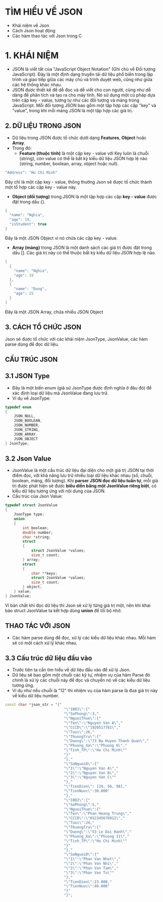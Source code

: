 # TÌM HIỂU VỀ JSON
- Khái niệm về Json
- Cách Json hoạt động
- Các hàm thao tác với Json trong C

# 1. KHÁI NIỆM
- JSON là viết tắt của "JavaScript Object Notation" (Ghi chú về Đối tượng JavaScript). Đây là một định dạng truyền tải dữ liệu phổ biến trong lập trình và giao tiếp giữa các máy chủ và trình duyệt web, cũng như giữa các hệ thống khác nhau.
- JSON được thiết kế để dễ đọc và dễ viết cho con người, cũng như dễ dàng để phân tích và tạo ra cho máy tính. Nó sử dụng một cú pháp dựa trên cặp key - value, tương tự như các đối tượng và mảng trong JavaScript. Mỗi đối tượng JSON bao gồm một tập hợp các cặp "key" và "value", trong khi mỗi mảng JSON là một tập hợp các giá trị.

## 2. DỮ LIỆU TRONG JSON
- Dữ liệu trong JSON được tổ chức dưới dạng **Features**, **Object** hoặc **Array**.
- Trong đó:
  - **Feature (thuộc tính)** là một cặp key - value với Key luôn là chuỗi (string), còn value có thể là bất kỳ kiểu dữ liệu JSON hợp lệ nào (string, number, boolean, array, object hoặc null).

```cpp
"Address": "Ho Chi Minh" 
```
Đây chỉ là một cặp key - value, thông thường Json sẽ được tổ chức thành một tổ hợp các cặp key - value này.

  - **Object (đối tượng)** trong JSON là một tập hợp các cặp **key - value** được đặt trong dấu {}. 
```cpp
{
  "name": "Nghia",
  "age": 19,
  "isStudent": true
}
```

Đây là một JSON Object vì nó chứa các cặp key - value.

  - **Array (mảng)** trong JSON là một danh sách các giá trị được đặt trong dấu []. Các giá trị này có thể thuộc bất kỳ kiểu dữ liệu JSON hợp lệ nào.

```cpp
[
  {
    "name": "Nghia",
    "age": 19
  },
  {
    "name": "Dung",
    "age": 25
  }
]
```

Đây là một JSON Array, chứa nhiều JSON Object

## 3. CÁCH TỔ CHỨC JSON
Json sẽ được tổ chức với các khái niệm JsonType, JsonValue, các hàm parse dùng để đọc dữ liệu.

## CẤU TRÚC JSON

## 3.1 JSON Type
- Đây là một biến enum (giả sử JsonType được định nghĩa ở đâu đó) để xác định loại dữ liệu mà JsonValue đang lưu trữ.
- Ví dụ về JsonType:

```cpp
typedef enum
{
    JSON_NULL,
    JSON_BOOLEAN,
    JSON_NUMBER,
    JSON_STRING,
    JSON_ARRAY,
    JSON_OBJECT
} JsonType;
```

## 3.2 Json Value
- JsonValue là một cấu trúc dữ liệu đại diện cho một giá trị JSON tại thời điểm đọc, với khả năng lưu trữ nhiều loại dữ liệu khác nhau (số, chuỗi, boolean, mảng, đối tượng). Khi **parser JSON đọc dữ liệu tuần tự**, mỗi giá trị được phát hiện sẽ được **biểu diễn bằng một JsonValue riêng biệt**, có kiểu dữ liệu tương ứng với nội dung của JSON.
- Cấu trúc của Json Value:

```cpp
typedef struct JsonValue
{
    JsonType type;
    union
    {
        int boolean;
        double number;
        char *string;
        struct
        {
            struct JsonValue *values;
            size_t count;
        } array;
        struct
        {
            char **keys;
            struct JsonValue *values;
            size_t count;
        } object;
    } value;
} JsonValue;
```

Vì bản chất khi đọc dữ liệu thì Json sẽ xử lý từng giá trị một, nên khi khai báo struct JsonValue ta kết hợp dùng **union** để tối bộ nhớ.

## THAO TÁC VỚI JSON
- Các hàm parse dùng để đọc, xử lý các kiểu dữ liệu khác nhau. Mỗi hàm sẽ có một cách xử lý khác nhau.

## 3.3 Cấu trúc dữ liệu đầu vào
- Trước tiên ta cần tìm hiểu về dữ liệu đầu vào để xử lý Json.
- Dữ liệu sẽ bao gồm một chuỗi các kỹ tự, nhiệm vụ của hàm Parse đó chính là xử lý các chuỗi này để đọc và chuyển nó về các kiểu dữ liệu tương ứng.
- Ví dụ như nếu chuỗi là "12" thì nhiệm vụ của hàm parse là đưa giá trị này về kiểu dữ liệu number.


```cpp
const char *json_str = "{"
                           "\"1001\":{"
                           "\"SoPhong\":3,"
                           "\"NguoiThue\":{"
                           "\"Ten\":\"Nguyen Van A\","
                           "\"CCCD\":\"1920517781\","
                           "\"Tuoi\":26,"
                           "\"ThuongTru\":{"
                           "\"Duong\":\"73 Ba Huyen Thanh Quan\","
                           "\"Phuong_Xa\":\"Phuong 6\","
                           "\"Tinh_TP\":\"Ho Chi Minh\""
                           "}"
                           "},"
                           "\"SoNguoiO\":{"
                           "\"1\":\"Nguyen Van A\","
                           "\"2\":\"Nguyen Van B\","
                           "\"3\":\"Nguyen Van C\""
                           "},"
                           "\"TienDien\": [24, 56, 98],"
                           "\"TienNuoc\":30.000"
                           "},"
                           "\"1002\":{"
                           "\"SoPhong\":5,"
                           "\"NguoiThue\":{"
                           "\"Ten\":\"Phan Hoang Trung\","
                           "\"CCCD\":\"012345678912\","
                           "\"Tuoi\":24,"
                           "\"ThuongTru\":{"
                           "\"Duong\":\"53 Le Dai Hanh\","
                           "\"Phuong_Xa\":\"Phuong 11\","
                           "\"Tinh_TP\":\"Ho Chi Minh\""
                           "}"
                           "},"
                           "\"SoNguoiO\":{"
                           "\"1\":\"Phan Van Nhat\","
                           "\"2\":\"Phan Van Nhi\","
                           "\"2\":\"Phan Van Tam\","
                           "\"3\":\"Phan Van Tu\""
                           "},"
                           "\"TienDien\":23.000,"
                           "\"TienNuoc\":40.000"
                           "}"
                           "}";
```












